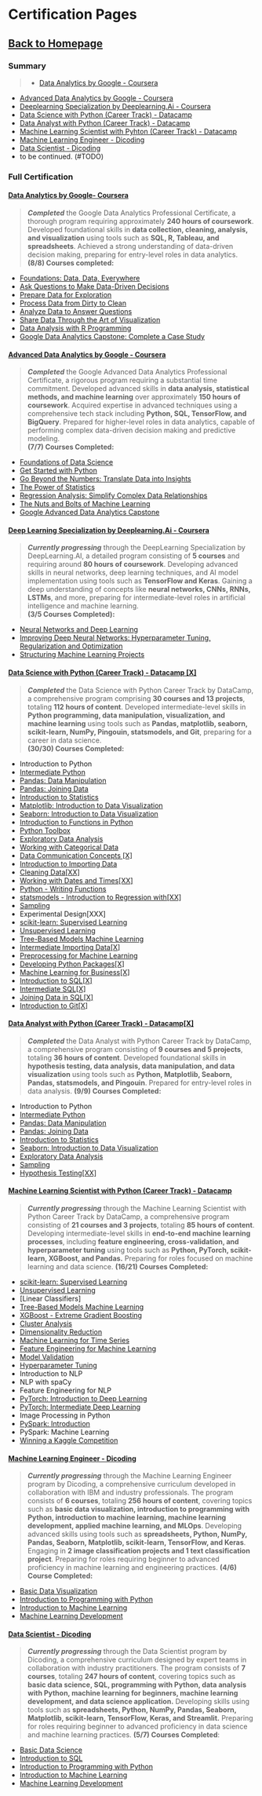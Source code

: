 # Certification Pages

## **[Back to Homepage](evanhfw.github.io)**

### Summary

> - [Data Analytics by Google - Coursera](#data-analytics-by-google-coursera)
- [Advanced Data Analytics by Google - Coursera](#advanced-data-analytics-by-google-coursera)
- [Deeplearning Specialization by Deeplearning.Ai - Coursera](#deeplearning-specialization-by-deeplearning.ai-coursera)
- [Data Science with Python (Career Track) - Datacamp](#data-science-with-python-career-track-datacamp)
- [Data Analyst with Python (Career Track) - Datacamp](#data-analyst-with-python-career-track-datacamp)
- [Machine Learning Scientist with Pyhton (Career Track) - Datacamp](#machine-learning-scientist-with-python-career-track-datacamp)
- [Machine Learning Engineer - Dicoding](#machine-learning-engineer-dicoding)
- [Data Scientist - Dicoding](#data-scientist-dicoding)
- to be continued. (#TODO)

### Full Certification

#### <a id="data-analytics-by-google-coursera"></a> **[Data Analytics by Google- Coursera](https://www.coursera.org/account/accomplishments/professional-cert/C8FRK8GEKAA8)**    
> ***Completed*** the Google Data Analytics Professional Certificate, a thorough program requiring approximately **240 hours of coursework**. Developed foundational skills in **data collection, cleaning, analysis, and visualization** using tools such as **SQL, R, Tableau, and spreadsheets**. Achieved a strong understanding of data-driven decision making, preparing for entry-level roles in data analytics.     
**(8/8) Courses completed:**         
- [Foundations: Data, Data, Everywhere](https://www.coursera.org/account/accomplishments/certificate/4XXUL533VS7R)
- [Ask Questions to Make Data-Driven Decisions](https://www.coursera.org/account/accomplishments/certificate/4XXUL533VS7R)
- [Prepare Data for Exploration](https://www.coursera.org/account/accomplishments/certificate/X8KU7K7QXZ9L)
- [Process Data from Dirty to Clean](https://www.coursera.org/account/accomplishments/certificate/CVR3WFVNTM9V)
- [Analyze Data to Answer Questions](https://www.coursera.org/account/accomplishments/certificate/PX4NVMSQ9TVB)
- [Share Data Through the Art of Visualization](https://www.coursera.org/account/accomplishments/certificate/WVMHZGVVCUEY)
- [Data Analysis with R Programming](https://www.coursera.org/account/accomplishments/certificate/SWBFPSUHCSHX)
- [Google Data Analytics Capstone: Complete a Case Study](https://www.coursera.org/account/accomplishments/certificate/RTYUQHVGFRGE)

#### <a id="advanced-data-analytics-by-google-coursera"></a> **[Advanced Data Analytics by Google - Coursera](https://www.coursera.org/account/accomplishments/professional-cert/TZ2M5A7L4QPX)**     
> ***Completed*** the Google Advanced Data Analytics Professional Certificate, a rigorous program requiring a substantial time commitment. Developed advanced skills in **data analysis, statistical methods, and machine learning** over approximately **150 hours of coursework**. Acquired expertise in advanced techniques using a comprehensive tech stack including **Python, SQL, TensorFlow, and BigQuery**. Prepared for higher-level roles in data analytics, capable of performing complex data-driven decision making and predictive modeling.     
**(7/7) Courses Completed:**
- [Foundations of Data Science](https://www.coursera.org/account/accomplishments/certificate/L6A63QZ6NUDX)
- [Get Started with Python](https://www.coursera.org/account/accomplishments/certificate/6MKWC6MDYJMT)
- [Go Beyond the Numbers: Translate Data into Insights](https://www.coursera.org/account/accomplishments/certificate/3VYBWXRHPP7E)
- [The Power of Statistics](https://www.coursera.org/account/accomplishments/certificate/T2C6ZG5489XC)
- [Regression Analysis: Simplify Complex Data Relationships](https://www.coursera.org/account/accomplishments/certificate/Q83Y9FMWTL5Y)
- [The Nuts and Bolts of Machine Learning](https://www.coursera.org/account/accomplishments/certificate/Z3HDRFVMCH4L)
- [Google Advanced Data Analytics Capstone](https://www.coursera.org/account/accomplishments/certificate/GQAG3KLGNYGS)


#### <a id="deeplearning-specialization-by-deeplearning.ai-coursera"></a> **[Deep Learning Specialization by Deeplearning.Ai - Coursera](https://www.coursera.org/specializations/deep-learning?courseAccomplishmentCurrentPage=1)**    
> ***Currently progressing*** through the DeepLearning Specialization by DeepLearning.AI, a detailed program consisting of **5 courses** and requiring around **80 hours of coursework**. Developing advanced skills in neural networks, deep learning techniques, and AI model implementation using tools such as **TensorFlow and Keras**. Gaining a deep understanding of concepts like **neural networks, CNNs, RNNs, LSTMs**, and more, preparing for intermediate-level roles in artificial intelligence and machine learning.     
**(3/5 Courses Completed):**
- [Neural Networks and Deep Learning](https://www.coursera.org/account/accomplishments/verify/ELMJLW7QLHZA)
- [Improving Deep Neural Networks: Hyperparameter Tuning, Regularization and Optimization](https://www.coursera.org/account/accomplishments/verify/HRAVAJ8TWN6W)
- [Structuring Machine Learning Projects](https://www.coursera.org/account/accomplishments/records/SQH97UWT9JB4)

#### <a id="data-science-with-python-career-track-datacamp"></a> **[Data Science with Python (Career Track) - Datacamp [X]](https://www.datacamp.com/completed/statement-of-accomplishment/track/98d42eefa1443c2e12e4e932581e80e486b54fc8)**      
> ***Completed*** the Data Science with Python Career Track by DataCamp, a comprehensive program comprising **30 courses and 13 projects**, totaling **112 hours of content**. Developed intermediate-level skills in **Python programming, data manipulation, visualization, and machine learning** using tools such as **Pandas, matplotlib, seaborn, scikit-learn, NumPy, Pingouin, statsmodels, and Git**, preparing for a career in data science.      
**(30/30) Courses Completed:**
- Introduction to Python
- [Intermediate Python](https://www.datacamp.com/completed/statement-of-accomplishment/course/674ecbe50a0234fdcbe391e43b86194dc10578d1)
- [Pandas: Data Manipulation](https://www.datacamp.com/completed/statement-of-accomplishment/course/b5a41c9e68617521b150e2f8516a1cb238cf465e)
- [Pandas: Joining Data](https://www.datacamp.com/completed/statement-of-accomplishment/course/94a115dfccd0f20926bc560a09346dac5eb2c648)
- [Introduction to Statistics](https://www.datacamp.com/completed/statement-of-accomplishment/course/3b8f415284a90c63c2d935a1f8014787acaf6ada)
- [Matplotlib: Introduction to Data Visualization](https://www.datacamp.com/completed/statement-of-accomplishment/course/7b17bbea532e6ed9ac823dab13116f399581fbca)
- [Seaborn: Introduction to Data Visualization](https://www.datacamp.com/completed/statement-of-accomplishment/course/71b1080f62e255b3aa453ba8c5fb756b763879dc)
- [Introduction to Functions in Python](https://www.datacamp.com/completed/statement-of-accomplishment/course/4a1d40e147250e12680dedd563b731f3f7486ec1)
- [Python Toolbox](https://www.datacamp.com/completed/statement-of-accomplishment/course/d635b167e1fe3ef2b1239497a19fcad09c77359d)
- [Exploratory Data Analysis](https://www.datacamp.com/completed/statement-of-accomplishment/course/57624579c2fd6dafdd5e7810a3bae7aeaea00aee)
- [Working with Categorical Data](https://www.datacamp.com/completed/statement-of-accomplishment/course/e37ee77845994d56418fb124e164b0059136072c)
- [Data Communication Concepts [X]](https://www.datacamp.com/completed/statement-of-accomplishment/course/f22b5c81acfabaa7211b39f38de14dafbed35ee3)
- [Introduction to Importing Data](https://www.datacamp.com/completed/statement-of-accomplishment/course/de3d861b9c2d1315bd4998e6534612519bc81785)
- [Cleaning Data[XX]](https://www.datacamp.com/completed/statement-of-accomplishment/course/1a711545713733775aaf2ff75dbada8d9f3f9ba1)
- [Working with Dates and Times[XX]](https://www.datacamp.com/completed/statement-of-accomplishment/course/19ee79c562f8e63bc0ade0167cc4abad8fa91bc0)
- [Python - Writing Functions](https://www.datacamp.com/completed/statement-of-accomplishment/course/80c8864aa34fca1f6b58c3be1c4319fd5385232a)
- [statsmodels - Introduction to Regression with[XX]](https://www.datacamp.com/completed/statement-of-accomplishment/course/5054c64e4e8f95a712432f1d9033d24b0a4780a2)
- [Sampling](https://www.datacamp.com/completed/statement-of-accomplishment/course/d6f542c333298c884d5b2dafa9268eaaa00bd389)
- Experimental Design[XXX]
- [scikit-learn: Supervised Learning](https://www.datacamp.com/completed/statement-of-accomplishment/course/8c0202c7ba065b4cf461d7babd52c789141637e4)
- [Unsupervised Learning](https://www.datacamp.com/completed/statement-of-accomplishment/course/9023ed9716f3898af9bb26a3e3c81a62c54678c5)
- [Tree-Based Models Machine Learning](https://www.datacamp.com/completed/statement-of-accomplishment/course/748b5002519627f08bdb1f5776acdd371c92c4a6)
- [Intermediate Importing Data[X]](https://www.datacamp.com/completed/statement-of-accomplishment/course/48e421ccaa53c1c81886e317a35868d5e23c489e)
- [Preprocessing for Machine Learning](https://www.datacamp.com/completed/statement-of-accomplishment/course/713ef26cae2dda8f4126e4098c40927ea106624a)
- [Developing Python Packages[X]](https://www.datacamp.com/completed/statement-of-accomplishment/course/1c4d761127da5e1b600878ad7cc347acd3c61a6a)
- [Machine Learning for Business[X]](https://www.datacamp.com/completed/statement-of-accomplishment/course/d5ee6c3adf87e75d843389bb45be47d90b2aec58)
- [Introduction to SQL[X]](https://www.datacamp.com/completed/statement-of-accomplishment/course/381e1b361b6a31a0fe5a50456c381fca3f3730b1)
- [Intermediate SQL[X]](https://www.datacamp.com/completed/statement-of-accomplishment/course/381e1b361b6a31a0fe5a50456c381fca3f3730b1)
- [Joining Data in SQL[X]](https://www.datacamp.com/completed/statement-of-accomplishment/course/3fbd87e072be4f254827aeb9cabaa118718293ee)
- [Introduction to Git[X]](https://www.datacamp.com/completed/statement-of-accomplishment/course/843872d251376ba078a2860ff359d398f9b1e245)

#### <a id="data-analyst-with-python-career-track-datacamp"></a> **[Data Analyst with Python (Career Track) - Datacamp[X]](https://www.datacamp.com/statement-of-accomplishment/track/6d44ee4e0f2316eeec8a4a12bfd00050fff3e2cb)**
> ***Completed*** the Data Analyst with Python Career Track by DataCamp, a comprehensive program consisting of **9 courses and 5 projects**, totaling **36 hours of content**. Developed foundational skills in **hypothesis testing, data analysis, data manipulation, and data visualization** using tools such as **Python, Matplotlib, Seaborn, Pandas, statsmodels, and Pingouin**. Prepared for entry-level roles in data analysis.
**(9/9) Courses Completed:**
- Introduction to Python
- [Intermediate Python](https://www.datacamp.com/completed/statement-of-accomplishment/course/674ecbe50a0234fdcbe391e43b86194dc10578d1)
- [Pandas: Data Manipulation](https://www.datacamp.com/completed/statement-of-accomplishment/course/b5a41c9e68617521b150e2f8516a1cb238cf465e)
- [Pandas: Joining Data](https://www.datacamp.com/completed/statement-of-accomplishment/course/94a115dfccd0f20926bc560a09346dac5eb2c648)
- [Introduction to Statistics](https://www.datacamp.com/completed/statement-of-accomplishment/course/3b8f415284a90c63c2d935a1f8014787acaf6ada)
- [Seaborn: Introduction to Data Visualization](https://www.datacamp.com/completed/statement-of-accomplishment/course/71b1080f62e255b3aa453ba8c5fb756b763879dc)
- [Exploratory Data Analysis](https://www.datacamp.com/completed/statement-of-accomplishment/course/57624579c2fd6dafdd5e7810a3bae7aeaea00aee)
- [Sampling](https://www.datacamp.com/completed/statement-of-accomplishment/course/d6f542c333298c884d5b2dafa9268eaaa00bd389)
- [Hypothesis Testing[XX]](https://www.datacamp.com/completed/statement-of-accomplishment/course/38049b1a040f986f505da6b629ae19e6866c3541)

#### <a id="machine-learning-scientist-with-python-career-track-datacamp"></a> **[Machine Learning Scientist with Python (Career Track) - Datacamp](https://app.datacamp.com/learn/career-tracks/machine-learning-scientist-with-python)**
> ***Currently progressing*** through the Machine Learning Scientist with Python Career Track by DataCamp, a comprehensive program consisting of **21 courses and 3 projects**, totaling **85 hours of content**. Developing intermediate-level skills in **end-to-end machine learning processes**, including **feature engineering, cross-validation, and hyperparameter tuning** using tools such as **Python, PyTorch, scikit-learn, XGBoost, and Pandas.** Preparing for roles focused on machine learning and data science.
**(16/21) Courses Completed:**
- [scikit-learn: Supervised Learning](https://www.datacamp.com/completed/statement-of-accomplishment/course/8c0202c7ba065b4cf461d7babd52c789141637e4)
- [Unsupervised Learning](https://www.datacamp.com/completed/statement-of-accomplishment/course/9023ed9716f3898af9bb26a3e3c81a62c54678c5)
- [Linear Classifiers]
- [Tree-Based Models Machine Learning](https://www.datacamp.com/completed/statement-of-accomplishment/course/748b5002519627f08bdb1f5776acdd371c92c4a6)
- [XGBoost - Extreme Gradient Boosting](https://www.datacamp.com/completed/statement-of-accomplishment/course/d700ccc10f3a5249cc0c3d7a7f492ddc2922eec2)
- [Cluster Analysis](https://www.datacamp.com/completed/statement-of-accomplishment/course/04c210d65436d7f52d094539d1841513650dd454)
- [Dimensionality Reduction](https://www.datacamp.com/completed/statement-of-accomplishment/course/0c7a06671203fd894019e7875eb12fb0d225dc26)
- [Machine Learning for Time Series](https://www.datacamp.com/completed/statement-of-accomplishment/course/01c2524dec3e95434858acd6dae5b0543a231207)
- [Feature Engineering for Machine Learning](https://www.datacamp.com/completed/statement-of-accomplishment/course/fd9dd734b8a3ed3caf66ecb8ecb91a91f8612257)
- [Model Validation](https://www.datacamp.com/completed/statement-of-accomplishment/course/7d15057828bad8656e9915d1432f851fdb7339f4)
- [Hyperparameter Tuning](https://www.datacamp.com/completed/statement-of-accomplishment/course/508692fe9849af1d5673ce3aa7185d9745758e35)
- Introduction to NLP
- NLP with spaCy
- Feature Engineering for NLP
- [PyTorch: Introduction to Deep Learning](https://www.datacamp.com/completed/statement-of-accomplishment/course/39da3f6f973c499ccaebf66e46f6f53be266de59)
- [PyTorch: Intermediate Deep Learning](https://www.datacamp.com/completed/statement-of-accomplishment/course/18c3ebcd2f4020e6c1903691c7f6ac3fbd53b53f)
- Image Processing in Python
- [PySpark: Introduction](https://www.datacamp.com/completed/statement-of-accomplishment/course/b24a857aef8eafc025ebd1bca8b3deb3df28629f)
- PySpark: Machine Learning
- [Winning a Kaggle Competition](https://www.datacamp.com/completed/statement-of-accomplishment/course/f98b6ae7e954f25d118b4f629da487016cfcd884)

#### <a id="machine-learning-engineer-dicoding"></a> [Machine Learning Engineer - Dicoding](https://www.dicoding.com/learningpaths/30)    
> ***Currently progressing*** through the Machine Learning Engineer program by Dicoding, a comprehensive curriculum developed in collaboration with IBM and industry professionals. The program consists of **6 courses**, totaling **256 hours of content**, covering topics such as **basic data visualization, introduction to programming with Python, introduction to machine learning, machine learning development, applied machine learning, and MLOps**. Developing advanced skills using tools such as **spreadsheets, Python, NumPy, Pandas, Seaborn, Matplotlib, scikit-learn, TensorFlow, and Keras**. Engaging in **2 image classification projects and 1 text classification project**. Preparing for roles requiring beginner to advanced proficiency in machine learning and engineering practices.
**(4/6) Course Completed:**
- [Basic Data Visualization](https://www.dicoding.com/certificates/72ZD90KJ6PYW)
- [Introduction to Programming with Python](https://www.dicoding.com/certificates/QLZ92V60EX5D)
- [Introduction to Machine Learning](https://www.dicoding.com/certificates/JLX1L4KOGX72)
- [Machine Learning Development](https://www.dicoding.com/certificates/RVZKKENWEZD5)

#### <a id="data-scientist-dicoding"></a> [Data Scientist - Dicoding](https://www.dicoding.com/learningpaths/60)     
> ***Currently progressing*** through the Data Scientist program by Dicoding, a comprehensive curriculum designed by expert teams in collaboration with industry practitioners. The program consists of **7 courses**, totaling **247 hours of content**, covering topics such as **basic data science, SQL, programming with Python, data analysis with Python, machine learning for beginners, machine learning development, and data science application.** Developing skills using tools such as **spreadsheets, Python, NumPy, Pandas, Seaborn, Matplotlib, scikit-learn, TensorFlow, Keras, and Streamlit.** Preparing for roles requiring beginner to advanced proficiency in data science and machine learning practices.
**(5/7) Courses Completed**:
- [Basic Data Science](https://www.dicoding.com/dicodingassets/coursecertificate/534af003a392cc6ff02a8effc669b68875f5db1b/view)
- [Introduction to SQL](https://www.dicoding.com/certificates/07Z68MQQWXQR)
- [Introduction to Programming with Python](https://www.dicoding.com/certificates/QLZ92V60EX5D)
- [Introduction to Machine Learning](https://www.dicoding.com/certificates/JLX1L4KOGX72)
- [Machine Learning Development](https://www.dicoding.com/certificates/RVZKKENWEZD5)
